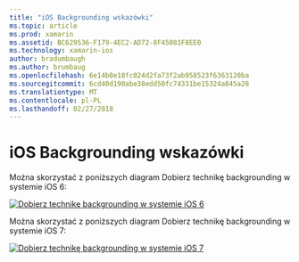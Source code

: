 ```yaml
---
title: "iOS Backgrounding wskazówki"
ms.topic: article
ms.prod: xamarin
ms.assetid: BC629536-F179-4EC2-AD72-8F45081F8EE0
ms.technology: xamarin-ios
author: bradumbaugh
ms.author: brumbaug
ms.openlocfilehash: 6e14b0e18fc024d2fa73f2ab958523f6363120ba
ms.sourcegitcommit: 6cd40d190abe38edd50fc74331be15324a845a28
ms.translationtype: MT
ms.contentlocale: pl-PL
ms.lasthandoff: 02/27/2018
---
```

# <a name="ios-backgrounding-guidance"></a>iOS Backgrounding wskazówki

Można skorzystać z poniższych diagram Dobierz technikę backgrounding w systemie iOS 6:

 [ ![](ios-backgrounding-guidance-images/image10.png "Dobierz technikę backgrounding w systemie iOS 6")](ios-backgrounding-guidance-images/image10.png)

Można skorzystać z poniższych diagram Dobierz technikę backgrounding w systemie iOS 7:

 [ ![](ios-backgrounding-guidance-images/image10b.png "Dobierz technikę backgrounding w systemie iOS 7")](ios-backgrounding-guidance-images/image10b.png)


